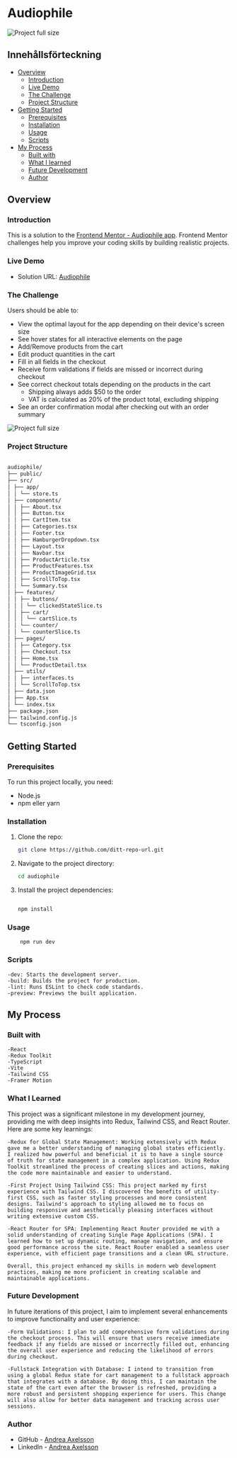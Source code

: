 # Audiophile

<!-- ![Project full size](https://github.com/Andrea-Axelsson/audiophile/blob/main/public/assets/shared/audiophile.png?raw=true)
 -->

![Project full size](https://github.com/Andrea-Axelsson/audiophile/blob/main/public/assets/shared/audiophile.gif?raw=true)

## Innehållsförteckning

- [Overview](#overview)
  - [Introduction](#introduction)
  - [Live Demo](#live-demo)
  - [The Challenge](#the-challenge)
  - [Project Structure](#project-structure)
- [Getting Started](#getting-started)
  - [Prerequisites](#prerequisites)
  - [Installation](#installation)
  - [Usage](#usage)
  - [Scripts](#scripts)
- [My Process](#my-process)
  - [Built with](#built-with)
  - [What I learned](#what-i-learned)
  - [Future Development](#future-development)
  - [Author](#author)

## Overview

### Introduction

This is a solution to the [Frontend Mentor - Audiophile app](https://www.frontendmentor.io/challenges/audiophile-ecommerce-website-C8cuSd_wx). Frontend Mentor challenges help you improve your coding skills by building realistic projects.

### Live Demo

- Solution URL: [Audiophile](https://audiophile-andrea.netlify.app/)

### The Challenge

Users should be able to:

- View the optimal layout for the app depending on their device's screen size
- See hover states for all interactive elements on the page
- Add/Remove products from the cart
- Edit product quantities in the cart
- Fill in all fields in the checkout
- Receive form validations if fields are missed or incorrect during checkout
- See correct checkout totals depending on the products in the cart
  - Shipping always adds $50 to the order
  - VAT is calculated as 20% of the product total, excluding shipping
- See an order confirmation modal after checking out with an order summary

![Project full size](https://github.com/Andrea-Axelsson/audiophile/blob/main/public/assets/shared/mobile-mockup.png?raw=true)

### Project Structure

```bash

audiophile/
├── public/
├── src/
│ ├── app/
│ │ └── store.ts
│ ├── components/
│ │ ├── About.tsx
│ │ ├── Button.tsx
│ │ ├── CartItem.tsx
│ │ ├── Categories.tsx
│ │ ├── Footer.tsx
│ │ ├── HamburgerDropdown.tsx
│ │ ├── Layout.tsx
│ │ ├── Navbar.tsx
│ │ ├── ProductArticle.tsx
│ │ ├── ProductFeatures.tsx
│ │ ├── ProductImageGrid.tsx
│ │ ├── ScrollToTop.tsx
│ │ └── Summary.tsx
│ ├── features/
│ │ ├── buttons/
│ │ │ └── clickedStateSlice.ts
│ │ ├── cart/
│ │ │ └── cartSlice.ts
│ │ └── counter/
│ │ └── counterSlice.ts
│ ├── pages/
│ │ ├── Category.tsx
│ │ ├── Checkout.tsx
│ │ ├── Home.tsx
│ │ └── ProductDetail.tsx
│ ├── utils/
│ │ ├── interfaces.ts
│ │ └── ScrollToTop.tsx
│ ├── data.json
│ ├── App.tsx
│ └── index.tsx
├── package.json
├── tailwind.config.js
└── tsconfig.json

```

## Getting Started

### Prerequisites

To run this project locally, you need:

- Node.js
- npm eller yarn

### Installation

1. Clone the repo:
   ```bash
   git clone https://github.com/ditt-repo-url.git
   ```
2. Navigate to the project directory:

   ```bash
   cd audiophile
   ```

3. Install the project dependencies:

   ```bash

   npm install

   ```

### Usage

```
    npm run dev

```

### Scripts

    -dev: Starts the development server.
    -build: Builds the project for production.
    -lint: Runs ESLint to check code standards.
    -preview: Previews the built application.

## My Process

### Built with

    -React
    -Redux Toolkit
    -TypeScript
    -Vite
    -Tailwind CSS
    -Framer Motion

### What I Learned

This project was a significant milestone in my development journey, providing me with deep insights into Redux, Tailwind CSS, and React Router. Here are some key learnings:

    -Redux for Global State Management: Working extensively with Redux gave me a better understanding of managing global states efficiently. I realized how powerful and beneficial it is to have a single source of truth for state management in a complex application. Using Redux Toolkit streamlined the process of creating slices and actions, making the code more maintainable and easier to understand.

    -First Project Using Tailwind CSS: This project marked my first experience with Tailwind CSS. I discovered the benefits of utility-first CSS, such as faster styling processes and more consistent designs. Tailwind's approach to styling allowed me to focus on building responsive and aesthetically pleasing interfaces without writing extensive custom CSS.

    -React Router for SPA: Implementing React Router provided me with a solid understanding of creating Single Page Applications (SPA). I learned how to set up dynamic routing, manage navigation, and ensure good performance across the site. React Router enabled a seamless user experience, with efficient page transitions and a clean URL structure.

    Overall, this project enhanced my skills in modern web development practices, making me more proficient in creating scalable and maintainable applications.

### Future Development

In future iterations of this project, I aim to implement several enhancements to improve functionality and user experience:

    -Form Validations: I plan to add comprehensive form validations during the checkout process. This will ensure that users receive immediate feedback if any fields are missed or incorrectly filled out, enhancing the overall user experience and reducing the likelihood of errors during checkout.

    -Fullstack Integration with Database: I intend to transition from using a global Redux state for cart management to a fullstack approach that integrates with a database. By doing this, I can maintain the state of the cart even after the browser is refreshed, providing a more robust and persistent shopping experience for users. This change will also allow for better data management and tracking across user sessions.

### Author

- GitHub - [Andrea Axelsson](https://github.com/Andrea-Axelsson)
- LinkedIn - [Andrea Axelsson](https://www.linkedin.com/in/axelsson-andrea/)
